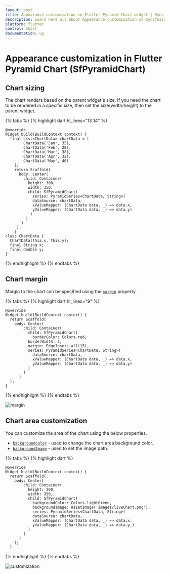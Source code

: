 ```yaml
---
layout: post
title: Appearance customization in Flutter Pyramid Chart widget | Syncfusion 
description: Learn here all about Appearance customization of Syncfusion Flutter Pyramid Chart (SfPyramidChart) widget and more.
platform: flutter
control: Chart
documentation: ug
---
```


# Appearance customization in Flutter Pyramid Chart (SfPyramidChart)

## Chart sizing

The chart renders based on the parent widget's size. If you need the chart to be rendered in a specific size, then set the size(width/height) to the parent widget.

{% tabs %}
{% highlight dart hl_lines="13 14" %} 

    @override
    Widget build(BuildContext context) {
      final List<ChartData> chartData = [
            ChartData('Jan', 35),
            ChartData('Feb', 28),
            ChartData('Mar', 38),
            ChartData('Apr', 32),
            ChartData('May', 40)
        ];
        return Scaffold(
          body: Center(
            child: Container(
              height: 300,
              width: 350,
              child: SfPyramidChart(
                series: PyramidSeries<ChartData, String>(
                dataSource: chartData,
                xValueMapper: (ChartData data, _) => data.x,
                yValueMapper: (ChartData data, _) => data.y)
               )
             )
           )
         );
        }
    class ChartData {
      ChartData(this.x, this.y);
      final String x;
      final double y;
    }

{% endhighlight %}
{% endtabs %}

## Chart margin

Margin to the chart can be specified using the [`margin`](https://pub.dev/documentation/syncfusion_flutter_charts/latest/charts/SfPyramidChart/margin.html) property.

{% tabs %}
{% highlight dart hl_lines="9" %} 

    @override
    Widget build(BuildContext context) {
      return Scaffold(
        body: Center(
            child: Container(
              child: SfPyramidChart(
                borderColor: Colors.red,
              borderWidth: 2,
              margin: EdgeInsets.all(15),
              series: PyramidSeries<ChartData, String>(
                dataSource: chartData,
                xValueMapper: (ChartData data, _) => data.x,
                yValueMapper: (ChartData data, _) => data.y)
              )
            )
          )
      );
    }

{% endhighlight %}
{% endtabs %}

![margin](images\chart-title\chart_margin.png)

## Chart area customization

You can customize the area of the chart using the below properties.

* [`backgroundColor`](https://pub.dev/documentation/syncfusion_flutter_charts/latest/charts/SfPyramidChart/backgroundColor.html) - used to change the chart area background color.
* [`backgroundImage`](https://pub.dev/documentation/syncfusion_flutter_charts/latest/charts/SfPyramidChart/backgroundImage.html) - used to set the image path.

{% tabs %}
{% highlight dart %} 

    @override
    Widget build(BuildContext context) {
      return Scaffold(
        body: Center(
            child: Container(
              height: 300, 
              width: 350, 
              child: SfPyramidChart(
                backgroundColor: Colors.lightGreen,
                backgroundImage: AssetImage('images/liveChart.png'),
                series: PyramidSeries<ChartData, String>(
                dataSource: chartData,
                xValueMapper: (ChartData data, _) => data.x,
                yValueMapper: (ChartData data, _) => data.y,)
              )
            )
          )
        );
      }

{% endhighlight %}
{% endtabs %}

![customization](images\chart-title\customization.png)
